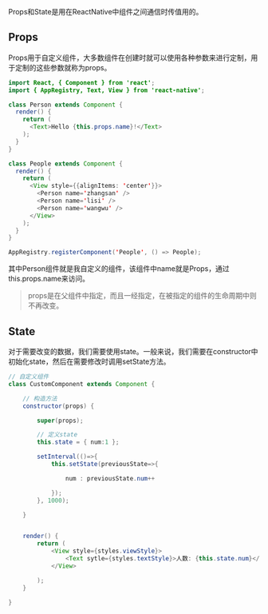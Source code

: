 Props和State是用在ReactNative中组件之间通信时传值用的。

## Props

Props用于自定义组件，大多数组件在创建时就可以使用各种参数来进行定制，用于定制的这些参数就称为props。

```java
import React, { Component } from 'react';
import { AppRegistry, Text, View } from 'react-native';

class Person extends Component {
  render() {
    return (
      <Text>Hello {this.props.name}!</Text>
    );
  }
}

class People extends Component {
  render() {
    return (
      <View style={{alignItems: 'center'}}>
        <Person name='zhangsan' />
        <Person name='lisi' />
        <Person name='wangwu' />
      </View>
    );
  }
}

AppRegistry.registerComponent('People', () => People);
```
其中Person组件就是我自定义的组件，该组件中name就是Props，通过this.props.name来访问。

> props是在父组件中指定，而且一经指定，在被指定的组件的生命周期中则不再改变。

## State

对于需要改变的数据，我们需要使用state。一般来说，我们需要在constructor中初始化state，然后在需要修改时调用setState方法。

```java
// 自定义组件
class CustomComponent extends Component {

    // 构造方法
    constructor(props) {

        super(props);

        // 定义state
        this.state = { num:1 };

        setInterval(()=>{
            this.setState(previousState=>{

                num : previousState.num++

            });
        }, 1000);

    }


    render() {
        return (
            <View style={styles.viewStyle}>
                <Text sytle={styles.textStyle}>人数: {this.state.num}</Text>
            </View>

        );
    }

}
```



